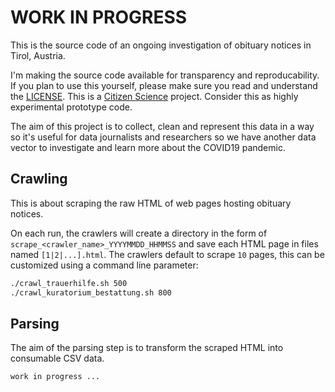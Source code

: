 # WORK IN PROGRESS

This is the source code of an ongoing investigation of obituary notices in Tirol, Austria.

I'm making the source code available for transparency and reproducability. If you plan to use this yourself, please make sure you read and understand the [LICENSE](LICENSE). This is a [Citizen Science](https://en.wikipedia.org/wiki/Citizen_science) project. Consider this as highly experimental prototype code.

The aim of this project is to collect, clean and represent this data in a way so it's useful for data journalists and researchers so we have another data vector to investigate and learn more about the COVID19 pandemic.

## Crawling

This is about scraping the raw HTML of web pages hosting obituary notices.

On each run, the crawlers will create a directory in the form of `scrape_<crawler_name>_YYYYMMDD_HHMMSS` and save each HTML page in files named `[1|2|...].html`. The crawlers default to scrape `10` pages, this can be customized using a command line parameter:

```bash
./crawl_trauerhilfe.sh 500
./crawl_kuratorium_bestattung.sh 800
```

## Parsing

The aim of the parsing step is to transform the scraped HTML into consumable CSV data.

`work in progress ...`
